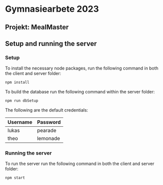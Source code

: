 # Gymnasiearbete 2023

## Projekt: MealMaster

## Setup and running the server

### Setup

To install the necessary node packages, run the following command in both the client and server folder:

```bash
npm install
```

To build the database run the following command within the server folder:

```bash
npm run dbSetup
```

The following are the default credentials:

| Username | Password |
|----------|----------|
| lukas    | pearade  |
| theo     | lemonade |

### Running the server

To run the server run the following command in both the client and server folder:

```bash
npm start
```
